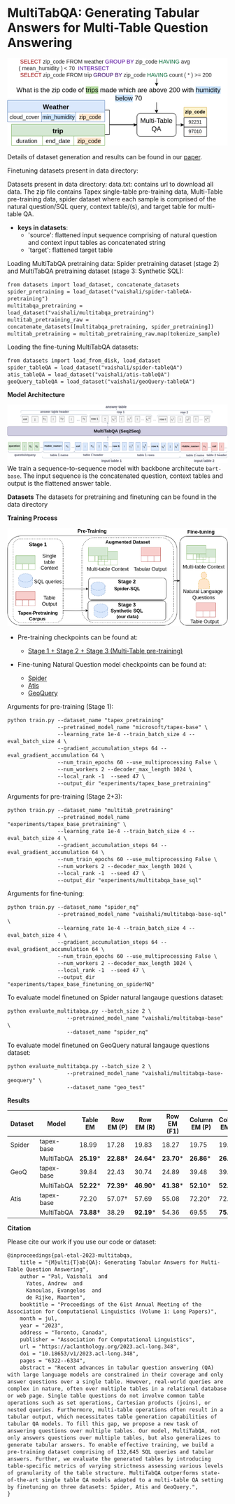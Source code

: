 # MultiTabQA: Generating Tabular Answers for Multi-Table Question Answering


![Main Diagram](images/MultiTabQA_main_diagram.png)

Details of dataset generation and results can be found in our [paper](https://arxiv.org/abs/2305.12820).

Finetuning datasets present in data directory:

Datasets present in data directory:
data.txt: contains url to download all data. The zip file contains Tapex single-table pre-training data, Multi-Table pre-training data, spider dataset where each sample is comprised of the natural question/SQL query, context table/(s), and target table  for multi-table QA.

+ **keys in datasets**:  
    + 'source': flattened input sequence comprising of natural question and context input tables as concatenated string
    + 'target': flattened target table

Loading MultiTabQA pretraining data: Spider pretraining dataset (stage 2) and MultiTabQA pretraining dataset (stage 3: Synthetic SQL):
```
from datasets import load_dataset, concatenate_datasets
spider_pretraining = load_dataset("vaishali/spider-tableQA-pretraining")
multitabqa_pretraining = load_dataset("vaishali/multitabqa_pretraining")
multitab_pretraining_raw = concatenate_datasets([multitabqa_pretraining, spider_pretraining])
multitab_pretraining = multitab_pretraining_raw.map(tokenize_sample)
```
Loading the fine-tuning MultiTabQA datasets:
 ```
 from datasets import load_from_disk, load_dataset
 spider_tableQA = load_dataset("vaishali/spider-tableQA")
 atis_tableQA = load_dataset("vaishali/atis-tableQA")
 geoQuery_tableQA = load_dataset("vaishali/geoQuery-tableQA")
 ```
**Model Architecture**

![Architecture](images/architecture.png)
We train a sequence-to-sequence model with backbone architecute `bart-base`. The input sequence is the concatenated question, context tables and output is the flattened answer table.

**Datasets**
The datasets for pretraining and finetuning can be found in the data directory

**Training Process**

![Training Process](images/MultiStageTraining.png)

+ Pre-training checkpoints can be found at:
    + [Stage 1 + Stage 2 + Stage 3 (Multi-Table pre-training)](https://huggingface.co/vaishali/multitabqa-base-sql)

+ Fine-tuning Natural Question model checkpoints can be found at:
    + [Spider](https://huggingface.co/vaishali/multitabqa-base/)
    + [Atis](https://huggingface.co/vaishali/multitabqa-base-atis)
    + [GeoQuery](https://huggingface.co/vaishali/multitabqa-base-geoquery)
    
Arguments for pre-training (Stage 1):
```
python train.py --dataset_name "tapex_pretraining" 
                --pretrained_model_name "microsoft/tapex-base" \
                --learning_rate 1e-4 --train_batch_size 4 --eval_batch_size 4 \
                --gradient_accumulation_steps 64 --eval_gradient_accumulation 64 \
                --num_train_epochs 60 --use_multiprocessing False \
                --num_workers 2 --decoder_max_length 1024 \
                --local_rank -1  --seed 47 \ 
                --output_dir "experiments/tapex_base_pretraining"
```

Arguments for pre-training (Stage 2+3):
```
python train.py --dataset_name "multitab_pretraining" 
                --pretrained_model_name "experiments/tapex_base_pretraining" \
                --learning_rate 1e-4 --train_batch_size 4 --eval_batch_size 4 \
                --gradient_accumulation_steps 64 --eval_gradient_accumulation 64 \
                --num_train_epochs 60 --use_multiprocessing False \
                --num_workers 2 --decoder_max_length 1024 \
                --local_rank -1  --seed 47 \ 
                --output_dir "experiments/multitabqa_base_sql"
```

Arguments for fine-tuning:
```
python train.py --dataset_name "spider_nq" 
                --pretrained_model_name "vaishali/multitabqa-base-sql" \
                --learning_rate 1e-4 --train_batch_size 4 --eval_batch_size 4 \
                --gradient_accumulation_steps 64 --eval_gradient_accumulation 64 \
                --num_train_epochs 60 --use_multiprocessing False \
                --num_workers 2 --decoder_max_length 1024 \
                --local_rank -1  --seed 47 \ 
                --output_dir "experiments/tapex_base_finetuning_on_spiderNQ"
```

To evaluate model finetuned on Spider natural langauge questions dataset:
```
python evaluate_multitabqa.py --batch_size 2 \
                   --pretrained_model_name "vaishali/multitabqa-base" \
                   --dataset_name "spider_nq"
```

To evaluate model finetuned on GeoQuery natural langauge questions dataset:
```
python evaluate_multitabqa.py --batch_size 2 \
                   --pretrained_model_name "vaishali/multitabqa-base-geoquery" \
                   --dataset_name "geo_test"
```

**Results**

Dataset | Model  | Table EM | Row EM (P) |  Row EM (R) |  Row EM (F1) | Column EM (P) |  Column EM (R) |  Column EM (F1)  | Cell EM (P) | Cell EM (R) | Cell EM (F1) 
--------| ------- | ------------| -----------          | -------            | ------------        | -------------           |-----------             | ----------              | --------------        | ---------------    |------------
Spider |tapex-base |18.99 | 17.28 |19.83 | 18.27 | 19.75 | 19.39 | 19.57 | 23.15 | 27.71 | 25.03
| | MultiTabQA | **25.19*** |**22.88†** | **24.64*** | **23.70*** | **26.86*** | **26.76*** | **26.81*** | **28.07†** | **31.23*** | **29.55***
GeoQ |tapex-base | 39.84 |22.43 | 30.74 | 24.89 | 39.48 | 39.76 | 39.62 | 21.98 | 30.88 | 24.67
| | MultiTabQA | **52.22*** | **72.39*** | **46.90*** | **41.38*** | **52.10*** | **52.22*** | **52.16*** | **37.16†** | **46.92*** | **41.33***
Atis |tapex-base | 72.20 | 57.07† | 57.69 | 55.08 | 72.20† | 72.20 | 72.20 | 57.07† | 57.69 | 54.48
| | MultiTabQA | **73.88†** | 38.29 | **92.19*** | 54.36 | 69.55 | **75.24†** | **72.29** | 38.16 | **92.56*** | 54.16

**Citation**

Please cite our work if you use our code or dataset:
```
@inproceedings{pal-etal-2023-multitabqa,
    title = "{M}ulti{T}ab{QA}: Generating Tabular Answers for Multi-Table Question Answering",
    author = "Pal, Vaishali  and
      Yates, Andrew  and
      Kanoulas, Evangelos  and
      de Rijke, Maarten",
    booktitle = "Proceedings of the 61st Annual Meeting of the Association for Computational Linguistics (Volume 1: Long Papers)",
    month = jul,
    year = "2023",
    address = "Toronto, Canada",
    publisher = "Association for Computational Linguistics",
    url = "https://aclanthology.org/2023.acl-long.348",
    doi = "10.18653/v1/2023.acl-long.348",
    pages = "6322--6334",
    abstract = "Recent advances in tabular question answering (QA) with large language models are constrained in their coverage and only answer questions over a single table. However, real-world queries are complex in nature, often over multiple tables in a relational database or web page. Single table questions do not involve common table operations such as set operations, Cartesian products (joins), or nested queries. Furthermore, multi-table operations often result in a tabular output, which necessitates table generation capabilities of tabular QA models. To fill this gap, we propose a new task of answering questions over multiple tables. Our model, MultiTabQA, not only answers questions over multiple tables, but also generalizes to generate tabular answers. To enable effective training, we build a pre-training dataset comprising of 132,645 SQL queries and tabular answers. Further, we evaluate the generated tables by introducing table-specific metrics of varying strictness assessing various levels of granularity of the table structure. MultiTabQA outperforms state-of-the-art single table QA models adapted to a multi-table QA setting by finetuning on three datasets: Spider, Atis and GeoQuery.",
}
```
